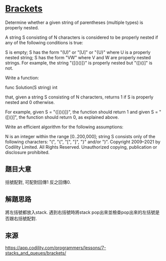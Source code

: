 # [Brackets](https://app.codility.com/programmers/lessons/7-stacks_and_queues/brackets/)
Determine whether a given string of parentheses (multiple types) is properly nested.

A string S consisting of N characters is considered to be properly nested if any of the following conditions is true:

S is empty;
S has the form "(U)" or "[U]" or "{U}" where U is a properly nested string;
S has the form "VW" where V and W are properly nested strings.
For example, the string "{[()()]}" is properly nested but "([)()]" is not.

Write a function:

func Solution(S string) int

that, given a string S consisting of N characters, returns 1 if S is properly nested and 0 otherwise.

For example, given S = "{[()()]}", the function should return 1 and given S = "([)()]", the function should return 0, as explained above.

Write an efficient algorithm for the following assumptions:

N is an integer within the range [0..200,000];
string S consists only of the following characters: "(", "{", "[", "]", "}" and/or ")".
Copyright 2009–2021 by Codility Limited. All Rights Reserved. Unauthorized copying, publication or disclosure prohibited.


## 題目大意
括號配對, 可配對回傳1 反之回傳0.
## 解題思路
將左括號都放入stack. 遇到右括號時將stack pop出來並檢查pop出來的左括號是否跟右括號配對.
## 來源
https://app.codility.com/programmers/lessons/7-stacks_and_queues/brackets/